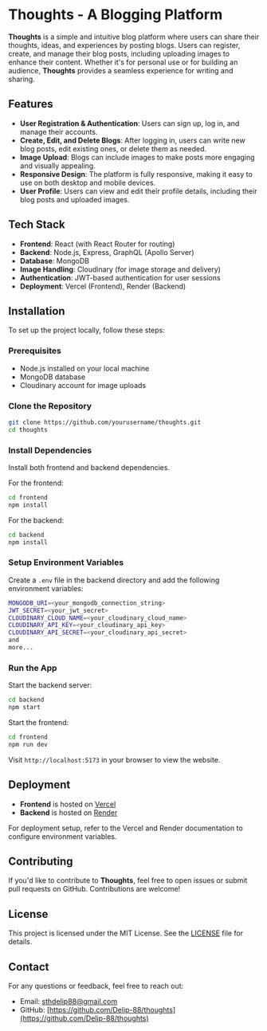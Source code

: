 
# Thoughts - A Blogging Platform

**Thoughts** is a simple and intuitive blog platform where users can share their thoughts, ideas, and experiences by posting blogs. Users can register, create, and manage their blog posts, including uploading images to enhance their content. Whether it's for personal use or for building an audience, **Thoughts** provides a seamless experience for writing and sharing.

## Features

- **User Registration & Authentication**: Users can sign up, log in, and manage their accounts.
- **Create, Edit, and Delete Blogs**: After logging in, users can write new blog posts, edit existing ones, or delete them as needed.
- **Image Upload**: Blogs can include images to make posts more engaging and visually appealing.
- **Responsive Design**: The platform is fully responsive, making it easy to use on both desktop and mobile devices.
- **User Profile**: Users can view and edit their profile details, including their blog posts and uploaded images.

## Tech Stack

- **Frontend**: React (with React Router for routing)
- **Backend**: Node.js, Express, GraphQL (Apollo Server)
- **Database**: MongoDB
- **Image Handling**: Cloudinary (for image storage and delivery)
- **Authentication**: JWT-based authentication for user sessions
- **Deployment**: Vercel (Frontend), Render (Backend)

## Installation

To set up the project locally, follow these steps:

### Prerequisites

- Node.js installed on your local machine
- MongoDB database
- Cloudinary account for image uploads

### Clone the Repository

```bash
git clone https://github.com/yourusername/thoughts.git
cd thoughts
```

### Install Dependencies

Install both frontend and backend dependencies.

For the frontend:
```bash
cd frontend
npm install
```

For the backend:
```bash
cd backend
npm install
```

### Setup Environment Variables

Create a `.env` file in the backend directory and add the following environment variables:

```bash
MONGODB_URI=<your_mongodb_connection_string>
JWT_SECRET=<your_jwt_secret>
CLOUDINARY_CLOUD_NAME=<your_cloudinary_cloud_name>
CLOUDINARY_API_KEY=<your_cloudinary_api_key>
CLOUDINARY_API_SECRET=<your_cloudinary_api_secret>
and 
more...
```

### Run the App

Start the backend server:

```bash
cd backend
npm start
```

Start the frontend:

```bash
cd frontend
npm run dev
```

Visit `http://localhost:5173` in your browser to view the website.

## Deployment

- **Frontend** is hosted on [Vercel](https://vercel.com/)
- **Backend** is hosted on [Render](https://render.com/)
  
For deployment setup, refer to the Vercel and Render documentation to configure environment variables.

## Contributing

If you'd like to contribute to **Thoughts**, feel free to open issues or submit pull requests on GitHub. Contributions are welcome!

## License

This project is licensed under the MIT License. See the [LICENSE](LICENSE) file for details.

## Contact

For any questions or feedback, feel free to reach out:

- Email: [sthdelip88@gmail.com](mailto:sthdelip88@gmail.com)
- GitHub: [https://github.com/Delip-88/thoughts](https://github.com/Delip-88/thoughts)
